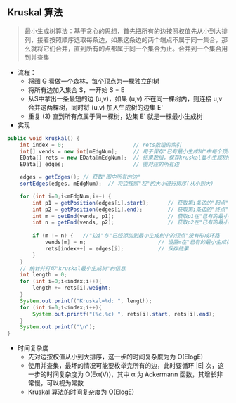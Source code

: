 ## Kruskal 算法

> 最小生成树算法：基于贪心的思想，首先把所有的边按照权值先从小到大排列，接着按照顺序选取每条边，如果这条边的两个端点不属于同一集合，那么就将它们合并，直到所有的点都属于同一个集合为止。合并到一个集合用到并查集

- 流程：
  - 将图 G 看做一个森林，每个顶点为一棵独立的树
  - 将所有边加入集合 S，一开始 S = E
  - 从S中拿出一条最短的边 (u,v)，如果 (u,v) 不在同一棵树内，则连接 u,v 合并这两棵树，同时将 (u,v) 加入生成树的边集 E'
  - 重复 (3) 直到所有点属于同一棵树，边集 E' 就是一棵最小生成树
- 实现

```java
public void kruskal() {
    int index = 0;                      // rets数组的索引
    int[] vends = new int[mEdgNum];     // 用于保存"已有最小生成树"中每个顶点在该最小树中的终点。
    EData[] rets = new EData[mEdgNum];  // 结果数组，保存kruskal最小生成树的边
    EData[] edges;                      // 图对应的所有边

    edges = getEdges();	// 获取"图中所有的边"
    sortEdges(edges, mEdgNum);	// 将边按照"权"的大小进行排序(从小到大)

    for (int i=0;i<mEdgNum;i++) {
        int p1 = getPosition(edges[i].start);      // 获取第i条边的"起点"的序号
        int p2 = getPosition(edges[i].end);        // 获取第i条边的"终点"的序号
        int m = getEnd(vends, p1);                 // 获取p1在"已有的最小生成树"中的终点
        int n = getEnd(vends, p2);                 // 获取p2在"已有的最小生成树"中的终点
        
        if (m != n) {	//"边i"与"已经添加到最小生成树中的顶点"没有形成环路
            vends[m] = n;                       // 设置m在"已有的最小生成树"中的终点为n
            rets[index++] = edges[i];           // 保存结果
        }
    }
    // 统计并打印"kruskal最小生成树"的信息
    int length = 0;
    for (int i=0;i<index;i++){
        length += rets[i].weight;
    }
    System.out.printf("Kruskal=%d: ", length);
    for (int i=0;i<index;i++){
        System.out.printf("(%c,%c) ", rets[i].start, rets[i].end);
    }
    System.out.printf("\n");
}
```

- 时间复杂度
  - 先对边按权值从小到大排序，这一步的时间复杂度为为 O(ElogE)
  - 使用并查集，最坏的情况可能要枚举完所有的边，此时要循环 |E| 次，这一步的时间复杂度为 O(Eα(V))，其中 α 为 Ackermann 函数，其增长非常慢，可以视为常数
  - Kruskal 算法的时间复杂度为 O(ElogE)